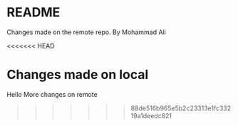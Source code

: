 # README #
Changes made on the remote repo.
By Mohammad Ali

<<<<<<< HEAD




Changes made on local
=======
Hello More changes on remote
>>>>>>> 88de516b965e5b2c23313e1fc33219a1deedc821
